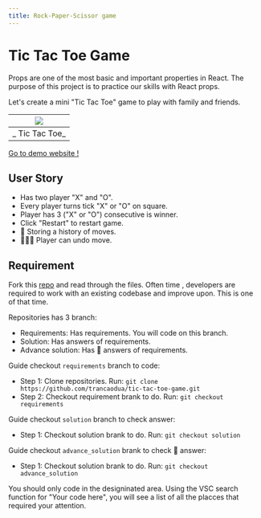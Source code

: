 ```yaml
---
title: Rock-Paper-Scissor game
---
```


# Tic Tac Toe Game

Props are one of the most basic and important properties in React.
The purpose of this project is to practice our skills with React props.

Let's create a mini "Tic Tac Toe" game to play with family and friends.

| ![](https://i.ibb.co/7kxyMb4/Screenshot-from-2022-05-12-01-32-13.png) |
| :-------------------------------------------------------------------: |
|                            _ Tic Tac Toe_                             |

[Go to demo website !](https://tic-tac-toe-game-trancaodua.netlify.app/)

## User Story

- Has two player "X" and "O".
- Every player turns tick "X" or "O" on square.
- Player has 3 ("X" or "O") consecutive is winner.
- Click "Restart" to restart game.
- :rocket: Storing a history of moves.
- :rocket::rocket::rocket: Player can undo move.

## Requirement

Fork this [repo](https://github.com/trancaodua/tic-tac-toe-game) and read through the files.
Often time , developers are required to work with an existing codebase and improve upon. This is one of that time.

Repositories has 3 branch:

- Requirements: Has requirements. You will code on this branch.
- Solution: Has answers of requirements.
- Advance solution: Has :rocket: answers of requirements.

Guide checkout `requirements` branch to code:

- Step 1: Clone repositories. Run: `git clone https://github.com/trancaodua/tic-tac-toe-game.git`
- Step 2: Checkout requirement brank to do. Run: `git checkout requirements`

Guide checkout `solution` branch to check answer:

- Step 1: Checkout solution brank to do. Run: `git checkout solution`

Guide checkout `advance_solution` brank to check :rocket: answer:

- Step 1: Checkout solution brank to do. Run: `git checkout advance_solution`

You should only code in the designinated area.
Using the VSC search function for "Your code here", you will see a list of all the placces that required your attention.
